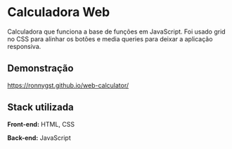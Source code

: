 
# Calculadora Web

Calculadora que funciona a base de funções em JavaScript. Foi usado grid no CSS para alinhar os botões e media queries para deixar a aplicação responsiva.


## Demonstração

https://ronnygst.github.io/web-calculator/



## Stack utilizada

**Front-end:** HTML, CSS

**Back-end:** JavaScript
